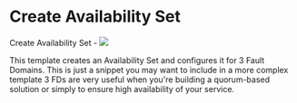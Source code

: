 # Create Availability Set

Create Availability Set  - <a href="https://azuredeploy.net" target="_blank">
    <img src="http://azuredeploy.net/deploybutton.png"/>
</a>

This template creates an Availability Set and configures it for 3 Fault Domains. This is just a snippet you may want to include in a more complex template 3 FDs are very useful when you're building a quorum-based solution or simply to ensure high availability of your service.

